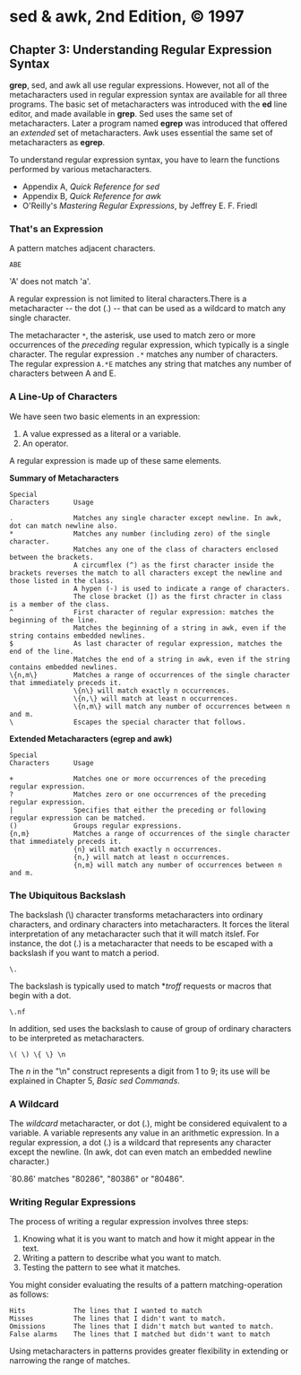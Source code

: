 # sed & awk, 2nd Edition, © 1997

## Chapter 3: Understanding Regular Expression Syntax

**grep**, sed, and awk all use regular expressions. However, not all of the metacharacters used in regular expression syntax are available for all three programs. The basic set of metacharacters was introduced with the **ed** line editor, and made available in **grep**. Sed uses the same set of metacharacters. Later a program named **egrep** was introduced that offered an _extended_ set of metacharacters. Awk uses essential the same set of metacharacters as **egrep**.

To understand regular expression syntax, you have to learn the functions performed by various metacharacters.

* Appendix A, _Quick Reference for sed_
* Appendix B, _Quick Reference for awk_
* O'Reilly's _Mastering Regular Expressions_, by Jeffrey E. F. Friedl

### That's an Expression

A pattern matches adjacent characters.

`ABE`

'A' does not match 'a'.

A regular expression is not limited to literal characters.There is a metacharacter -- the dot (.) -- that can be used as a wildcard to match any single character.

The metacharacter `*`, the asterisk, use used to match zero or more occurrences of the _preceding_ regular expression, which typically is a single character. The regular expression `.*` matches any number of  characters. The regular expression `A.*E` matches any string that matches any number of characters between A and E.

### A Line-Up of Characters

We have seen two basic elements in an expression:

1. A value expressed as a literal or a variable.
2. An operator.

A regular expression is made up of these same elements.

**Summary of Metacharacters**

```
Special
Characters      Usage

.               Matches any single character except newline. In awk, dot can match newline also.
*               Matches any number (including zero) of the single character.
                Matches any one of the class of characters enclosed between the brackets.
                A circumflex (^) as the first character inside the brackets reverses the match to all characters except the newline and those listed in the class.
                A hypen (-) is used to indicate a range of characters.
                The close bracket (]) as the first chracter in class is a member of the class.
^               First character of regular expression: matches the beginning of the line.
                Matches the beginning of a string in awk, even if the string contains embedded newlines.
$               As last character of regular expression, matches the end of the line.
                Matches the end of a string in awk, even if the string contains embedded newlines.
\{n,m\}         Matches a range of occurrences of the single character that immediately preceds it.
                \{n\} will match exactly n occurrences.
                \{n,\} will match at least n occurrences.
                \{n,m\} will match any number of occurrences between n and m.
\               Escapes the special character that follows.
```

**Extended Metacharacters (egrep and awk)**

```
Special
Characters      Usage

+               Matches one or more occurrences of the preceding regular expression.
?               Matches zero or one occurrences of the preceding regular expression.
|               Specifies that either the preceding or following regular expression can be matched.
()              Groups regular expressions.
{n,m}           Matches a range of occurrences of the single character that immediately preceds it.
                {n} will match exactly n occurrences.
                {n,} will match at least n occurrences.
                {n,m} will match any number of occurrences between n and m.
```

### The Ubiquitous Backslash

The backslash (\\) character transforms metacharacters into ordinary characters, and ordinary characters into metacharacters. It forces the literal interpretation of any metacharacter such that it will match itslef. For instance, the dot (.) is a metacharacter that needs to be escaped with a backslash if you want to match a period.

`\.   `

The backslash is typically used to match **troff* requests or macros that begin with a dot.

`\.nf`

In addition, sed uses the backslash to cause of group of ordinary characters to be interpreted as metacharacters.

`\( \) \{ \} \n`

The _n_ in the "\n" construct represents a digit from 1 to 9; its use will be explained in Chapter 5, _Basic sed Commands_.

### A Wildcard

The _wildcard_ metacharacter, or dot (.), might be considered equivalent to a variable. A variable represents any value in an arithmetic expression. In a regular expression, a dot (.) is a wildcard that represents any character except the newline. (In awk, dot can even match an embedded newline character.)

`80.86' matches "80286", "80386" or "80486".

### Writing Regular Expressions

The process of writing a regular expression involves three steps:

1. Knowing what it is you want to match and how it might appear in the text.
2. Writing a pattern to describe what you want to match.
3. Testing the pattern to see what it matches.

You might consider evaluating the results of a pattern matching-operation as follows:

```
Hits            The lines that I wanted to match
Misses          The lines that I didn't want to match.
Omissions       The lines that I didn't match but wanted to match.
False alarms    The lines that I matched but didn't want to match
```

Using metacharacters in patterns provides greater flexibility in extending or narrowing the range of matches.
